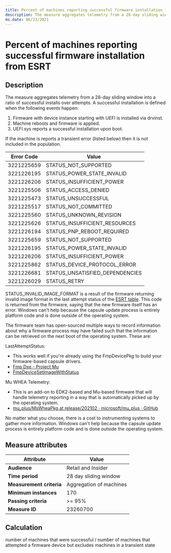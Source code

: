 ```yaml
---
title: Percent of machines reporting successful firmware installation from ESRT
description: The measure aggregates telemetry from a 28-day sliding window into a ratio of successful installs over attempts
ms.date: 06/23/2021
---
```

 
# Percent of machines reporting successful firmware installation from ESRT

## Description

The measure aggregates telemetry from a 28-day sliding window into a ratio of successful installs over attempts. A successful installation is defined when the following events happen:

1. Firmware with device instance starting with UEFI is installed via drvinst.
2. Machine reboots and firmware is applied.
3. UEFI.sys reports a successful installation upon boot.

If the machine is reports a transient error (listed below) then it is not included in the population.

|Error Code|Value|
|----|----|
|3221225659| STATUS_NOT_SUPPORTED|
|3221226195| STATUS_POWER_STATE_INVALID|
|3221226206| STATUS_INSUFFICIENT_POWER|
|3221225506| STATUS_ACCESS_DENIED|
|3221225473| STATUS_UNSUCCESSFUL|
|3221225517| STATUS_NOT_COMMITTED|
|3221225560| STATUS_UNKNOWN_REVISION|
|3221225626| STATUS_INSUFFICIENT_RESOURCES|
|3221226194| STATUS_PNP_REBOOT_REQUIRED|
|3221225659| STATUS_NOT_SUPPORTED|
|3221226195| STATUS_POWER_STATE_INVALID|
|3221226206| STATUS_INSUFFICIENT_POWER|
|3221225862| STATUS_DEVICE_PROTOCOL_ERROR|
|3221226681| STATUS_UNSATISFIED_DEPENDENCIES|
|3221226029| STATUS_RETRY|

STATUS_INVALID_IMAGE_FORMAT is a result of the firmware returning invalid image format in the last attempt status of the [ESRT table](../bringup/esrt-table-definition.md). This code is returned from the firmware, saying that the new firmware itself has an error. Windows can't help because the capsule update process is entirely platform code and is done outside of the operating system.

The firmware team has open-sourced multiple ways to record information about why a firmware process may have failed such that the information can be retrieved on the next boot of the operating system. These are:

LastAttemptStatus:
- This works well if you're already using the FmpDevicePkg to build your firmware-based capsule drivers.
- [Fmp Dxe - Project Mu](https://microsoft.github.io/mu/dyn/mu_tiano_plus/FmpDevicePkg/FmpDxe/ReadMe/)
- [FmpDeviceSetImageWithStatus](https://github.com/tianocore/edk2/blob/5531fd48ded1271b8775725355ab83994e4bc77c/FmpDevicePkg/Include/Library/FmpDeviceLib.h#L578)

Mu WHEA Telemetry:
- This is an add-on to EDK2-based and Mu-based firmware that will handle telemetry reporting in a way that is automatically picked up by the operating system.
- [mu_plus/MsWheaPkg at release/202102 · microsoft/mu_plus · GitHub](https://github.com/microsoft/mu_plus/tree/release/202102/MsWheaPkg)

No matter what you choose, there is a cost to instrumenting systems to gather more information. Windows can't help because the capsule update process is entirely platform code and is done outside the operating system.

## Measure attributes

|Attribute|Value|
|----|----|
|**Audience**|Retail and Insider|
|**Time period**|28 day sliding window|
|**Measurement criteria**|Aggregation of machines|
|**Minimum instances**|170|
|**Passing criteria**|>= 95%|
|**Measure ID**|23260700|

## Calculation

number of machines that were successful / 
number of machines that attempted a firmware device but excludes machines in a transient state
